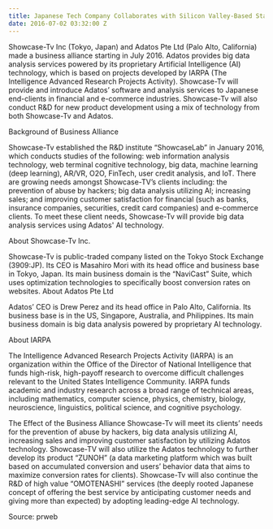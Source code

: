 ```yaml
---
title: Japanese Tech Company Collaborates with Silicon Valley-Based Start-Up
date: 2016-07-02 03:32:00 Z
---
```


Showcase-Tv Inc (Tokyo, Japan) and Adatos Pte Ltd (Palo Alto, California) made a business alliance starting in July 2016. Adatos provides big data analysis services powered by its proprietary Artificial Intelligence (AI) technology, which is based on projects developed by IARPA (The Intelligence Advanced Research Projects Activity). Showcase-Tv will provide and introduce Adatos’ software and analysis services to Japanese end-clients in financial and e-commerce industries. Showcase-Tv will also conduct R&D for new product development using a mix of technology from both Showcase-Tv and Adatos.

Background of Business Alliance 

Showcase-Tv established the R&D institute “ShowcaseLab” in January 2016, which conducts studies of the following: web information analysis technology, web terminal cognitive technology, big data, machine learning (deep learning), AR/VR, O2O, FinTech, user credit analysis, and IoT. There are growing needs amongst Showcase-TV’s clients including: the prevention of abuse by hackers; big data analysis utilizing AI; increasing sales; and improving customer satisfaction for financial (such as banks, insurance companies, securities, credit card companies) and e-commerce clients. To meet these client needs, Showcase-Tv will provide big data analysis services using Adatos' AI technology.

About Showcase-Tv Inc. 

Showcase-Tv is public-traded company listed on the Tokyo Stock Exchange (3909:JP). Its CEO is Masahiro Mori with its head office and business base in Tokyo, Japan. Its main business domain is the “NaviCast” Suite, which uses optimization technologies to specifically boost conversion rates on websites.
About Adatos Pte Ltd 

Adatos’ CEO is Drew Perez and its head office in Palo Alto, California. Its business base is in the US, Singapore, Australia, and Philippines. Its main business domain is big data analysis powered by proprietary AI technology.

About IARPA 

The Intelligence Advanced Research Projects Activity (IARPA) is an organization within the Office of the Director of National Intelligence that funds high-risk, high-payoff research to overcome difficult challenges relevant to the United States Intelligence Community. IARPA funds academic and industry research across a broad range of technical areas, including mathematics, computer science, physics, chemistry, biology, neuroscience, linguistics, political science, and cognitive psychology.

The Effect of the Business Alliance 
Showcase-Tv will meet its clients’ needs for the prevention of abuse by hackers, big data analysis utilizing AI, increasing sales and improving customer satisfaction by utilizing Adatos technology. Showcase-TV will also utilize the Adatos technology to further develop its product “ZUNOH” (a data marketing platform which was built based on accumulated conversion and users’ behavior data that aims to maximize conversion rates for clients). Showcase-Tv will also continue the R&D of high value “OMOTENASHI” services (the deeply rooted Japanese concept of offering the best service by anticipating customer needs and giving more than expected) by adopting leading-edge AI technology.

Source: prweb